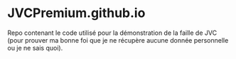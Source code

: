 # JVCPremium.github.io
Repo contenant le code utilisé pour la démonstration de la faille de JVC (pour prouver ma bonne foi que je ne récupère aucune donnée personnelle ou je ne sais quoi).
